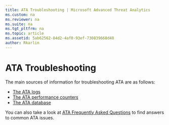 ```yaml
---
title: ATA Troubleshooting | Microsoft Advanced Threat Analytics
ms.custom: na
ms.reviewer: na
ms.suite: na
ms.tgt_pltfrm: na
ms.topic: article
ms.assetid: 5ab62562-84d2-4af0-93ef-730839668d48
author: Rkarlin
---
```

# ATA Troubleshooting
The main sources of information for troubleshooting ATA are as follows:

 - [The ATA logs](troubleshooting-ata-using-logs.md)
 - [The ATA performance counters](troubleshooting-ata-using-perf-counters.md)
 - [The ATA database](troubleshooting-ata-using-ata-database.md)
 
 You can also take a look at [ATA Frequently Asked Questions](ata-technical-faq.md) to find answers to common ATA issues.
